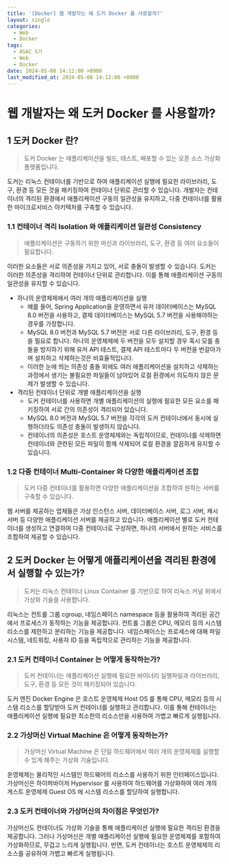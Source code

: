 ```yaml
---
title: '[Docker] 웹 개발자는 왜 도커 Docker 를 사용할까?'
layout: single
categories:
  - Web
  - Docker
tags:
  - ASAC 5기
  - Web
  - Docker
date: 2024-05-08 14:12:00 +0900
last_modified_at: 2024-05-08 14:12:00 +0900
---
```


# 웹 개발자는 왜 도커 Docker 를 사용할까?

## 1 도커 Docker 란?

> 도커 Docker 는 애플리케이션을 빌드, 테스트, 배포할 수 있는 오픈 소스 가상화 플랫폼입니다.

도커는 리눅스 컨테이너를 기반으로 하여 애플리케이션 실행에 필요한 라이브러리, 도구, 환경 등 모든 것을 패키징하여 컨테이너 단위로 관리할 수 있습니다. 개발자는 컨테이너의 격리된 환경에서 애플리케이션 구동의 일관성을 유지하고, 다중 컨테이너를 활용한 마이크로서비스 아키텍처를 구축할 수 있습니다.

### 1.1 컨테이너 격리 Isolation 와 애플리케이션 일관성 Consistency

> 애플리케이션은 구동하기 위한 머신과 라이브러리, 도구, 환경 등 여러 요소들이 필요합니다.

이러한 요소들은 서로 의존성을 가지고 있어, 서로 충돌이 발생할 수 있습니다. 도커는 이러한 의존성을 격리하여 컨테이너 단위로 관리합니다. 이를 통해 애플리케이션 구동의 일관성을 유지할 수 있습니다.

- 하나의 운영체제에서 여러 개의 애플리케이션을 실행
  - 예를 들어, Spring Application을 운영하면서 유저 데이터베이스는 MySQL 8.0 버전을 사용하고, 결제 데이터베이스는 MySQL 5.7 버전을 사용해야하는 경우를 가정합니다.
  - MySQL 8.0 버전과 MySQL 5.7 버전은 서로 다른 라이브러리, 도구, 환경 등을 필요로 합니다. 하나의 운영체제에 두 버전을 모두 설치할 경우 혹시 모를 충돌을 방지하기 위해 유저 API 테스트, 결제 API 테스트마다 두 버전을 번갈아가며 설치하고 삭제하는것은 비효율적입니다.
  - 이러한 눈에 띄는 의존성 충돌 외에도 여러 애플리케이션을 설치하고 삭제하는 과정에서 생기는 불필요한 파일들이 남아있어 로컬 환경에서 의도하지 않은 문제가 발생할 수 있습니다.
- 격리된 컨테이너 단위로 개별 애플리케이션을 실행
  - 도커 컨테이너를 사용하면 개별 애플리케이션의 실행에 필요한 모든 요소를 패키징하여 서로 간의 의존성이 격리되어 있습니다.
  - MySQL 8.0 버전과 MySQL 5.7 버전을 각각의 도커 컨테이너에서 동시에 실행하더라도 의존성 충돌이 발생하지 않습니다.
  - 컨테이너의 의존성은 호스트 운영체제와는 독립적이므로, 컨테이너를 삭제하면 컨테이너와 관련된 모든 파일이 함께 삭제되어 로컬 환경을 깔끔하게 유지할 수 있습니다.

### 1.2 다중 컨테이너 Multi-Container 와 다양한 애플리케이션 조합

> 도커 다중 컨테이너를 활용하면 다양한 애플리케이션을 조합하여 원하는 서버를 구축할 수 있습니다.

웹 서버를 제공하는 업체들은 가상 인스턴스 서버, 데이터베이스 서버, 로그 서버, 캐시 서버 등 다양한 애플리케이션 서버를 제공하고 있습니다. 애플리케이션 별로 도커 컨테이너를 생성하고 연결하여 다중 컨테이너로 구성하면, 하나의 서버에서 원하는 서비스를 조합하여 제공할 수 있습니다.

## 2 도커 Docker 는 어떻게 애플리케이션을 격리된 환경에서 실행할 수 있는가?

> 도커는 리눅스 컨테이너 Linux Container 를 기반으로 하여 리눅스 커널 위에서 가상화 기술을 사용합니다.

리눅스는 컨트롤 그룹 cgroup, 네임스페이스 namespace 등을 활용하여 격리된 공간에서 프로세스가 동작하는 기능을 제공합니다. 컨트롤 그룹은 CPU, 메모리 등의 시스템 리소스를 제한하고 분리하는 기능을 제공합니다. 네임스페이스는 프로세스에 대해 파일 시스템, 네트워킹, 사용자 ID 등을 독립적으로 관리하는 기능을 제공합니다.

### 2.1 도커 컨테이너 Container 는 어떻게 동작하는가?

> 도커 컨테이너는 애플리케이션 실행에 필요한 바이너리 실행파일과 라이브러리, 도구, 환경 등 모든 것이 패키징되어 있습니다.

도커 엔진 Docker Engine 은 호스트 운영체제 Host OS 를 통해 CPU, 메모리 등의 시스템 리소스를 할당받아 도커 컨테이너를 실행하고 관리합니다. 이를 통해 컨테이너는 애플리케이션 실행에 필요한 최소한의 리소스만을 사용하여 가볍고 빠르게 실행됩니다.

### 2.2 가상머신 Virtual Machine 은 어떻게 동작하는가?

> 가상머신 Virtual Machine 은 단일 하드웨어에서 여러 개의 운영체제를 실행할 수 있게 해주는 가상화 기술입니다.

운영체제는 물리적인 시스템인 하드웨어의 리소스를 사용하기 위한 인터페이스입니다. 가상머신은 하이퍼바이저 Hypervisor 를 사용하여 하드웨어를 가상화하여 여러 개의 게스트 운영체제 Guest OS 에 시스템 리소스를 할당하여 실행합니다.

### 2.3 도커 컨테이너와 가상머신의 차이점은 무엇인가?

가상머신도 컨테이너도 가상화 기술을 통해 애플리케이션 실행에 필요한 격리된 환경을 제공합니다. 그러나 가상머신은 개별 애플리케이션 실행에 필요한 운영체제를 포함하여 가상화하므로, 무겁고 느리게 실행됩니다. 반면, 도커 컨테이너는 호스트 운영체제의 리소스를 공유하여 가볍고 빠르게 실행됩니다.
